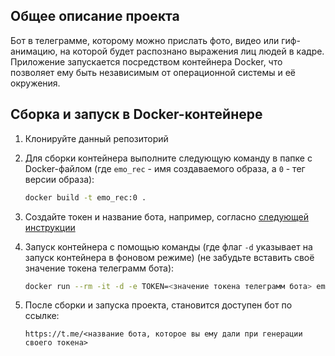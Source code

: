 ## Общее описание проекта
Бот в телеграмме, которому можно прислать фото, видео или гиф-анимацию, на которой будет распознано выражения лиц людей в кадре.  
Приложение запускается посредством контейнера Docker, что позволяет ему быть независимым от операционной системы и её окружения.



## Сборка и запуск в Docker-контейнере
1. Клонируйте данный репозиторий

2. Для сборки контейнера выполните следующую команду в папке с Docker-файлом (где `emo_rec` - имя создаваемого образа, а `0` - тег версии образа):

    ```sh
    docker build -t emo_rec:0 .
    ```

3. Создайте токен и название бота, например, согласно [следующей инструкции](https://web7.pro/kak-poluchit-token-bota-telegram-api/)

4. Запуск контейнера с помощью команды (где флаг `-d` указывает на запуск контейнера в фоновом режиме) (не забудьте вставить своё значение токена телеграмм бота):

    ```sh
    docker run --rm -it -d -e TOKEN=<значение токена телеграмм бота> emo_rec:0
    ```

5. После сборки и запуска проекта, становится доступен бот по ссылке: 
    
    ```link
    https://t.me/<название бота, которое вы ему дали при генерации своего токена>
    ```

<!-- 
docker build -t emo_rec:0 .
docker run --rm -it -d -e TOKEN=6829160910:AAEmmlh0aB567vnpfSsFeTA7CV1Z_vGl3XA emo_rec:0 
-->